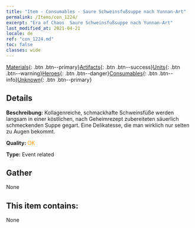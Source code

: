 ```yaml
---
title: "Item - Consumables - Saure Schweinsfußsuppe nach Yunnan-Art"
permalink: /Items/con_1224/
excerpt: "Era of Chaos  Saure Schweinsfußsuppe nach Yunnan-Art"
last_modified_at: 2021-04-21
locale: de
ref: "con_1224.md"
toc: false
classes: wide
---
```

 [Materials](/de/Items/){: .btn .btn--primary}[Artifacts](/de/Items/Artifacts/){: .btn .btn--success}[Units](/de/Items/Units/){: .btn .btn--warning}[Heroes](/de/Items/Heroes/){: .btn .btn--danger}[Consumables](/de/Items/Consumables/){: .btn .btn--info}[Unknown](/de/Items/Unknown/){: .btn .btn--primary}

## Details
 **Beschreibung:** Kollagenreiche, schmackhafte Schweinsfüße werden langsam in einer köstlichen, nach Geheimrezept zubereiteten säuerlich schmeckenden Suppe gegart. Eine Delikatesse, die man wirklich nur selten zu Augen bekommt.

 **Quality:** <span style="color: #FF8C00">OK</span>

 **Type:** Event related

## Gather

  None

## This item contains:

  None

